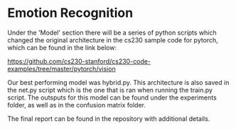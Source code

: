 # Emotion Recognition

Under the 'Model' section there will be a series of python scripts which changed the original architecture in the cs230 sample code for pytorch, which can be found in the link below:

https://github.com/cs230-stanford/cs230-code-examples/tree/master/pytorch/vision

Our best performing model was hybrid.py. This architecture is also saved in the net.py script which is the one that is ran when running the train.py script. The outsputs for this model can be found under the experiments folder, as well as in the confusion matrix folder.

The final report can be found in the repository with additional details. 
